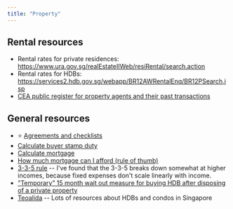 ```yaml
---
title: "Property"
---
```


## Rental resources

- Rental rates for private residences: https://www.ura.gov.sg/realEstateIIWeb/resiRental/search.action
- Rental rates for HDBs: https://services2.hdb.gov.sg/webapp/BR12AWRentalEnq/BR12PSearch.jsp
- [CEA public register for property agents and their past transactions](https://www.cea.gov.sg/aceas/public-register/sales/1)

## General resources

- :star: [Agreements and checklists](https://www.cea.gov.sg/professionals/agreements_and_checklists)
- [Calculate buyer stamp duty](https://www.moneysmart.sg/home-loan/stamp-duty-calculator)
- [Calculate mortgage](https://www.moneysense.gov.sg/financial-tools/mortgage-calculator)
- [How much mortgage can I afford (rule of thumb)](https://www.investopedia.com/articles/pf/05/030905.asp)
- [3-3-5 rule](https://dollarsandsense.sg/3-3-5-rule-of-buying-an-hdb-flat-how-much-can-singaporeans-really-afford/)
  -- I've found that the 3-3-5 breaks down somewhat at higher incomes, because
  fixed expenses don't scale linearly with income.
- ["Temporary" 15 month wait out measure for buying HDB after disposing of a private property](https://www.hdb.gov.sg/cs/infoweb/about-us/news-and-publications/press-releases/29092022-propertymeasures2022)
- [Teoalida](https://www.teoalida.com) -- Lots of resources about HDBs and condos in Singapore
